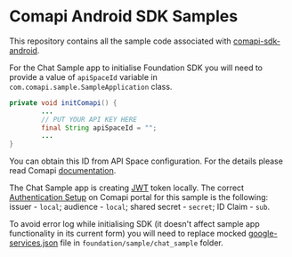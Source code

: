 # Comapi Android SDK Samples

This repository contains all the sample code associated with [comapi-sdk-android](https://github.com/comapi/comapi-sdk-android).

For the Chat Sample app to initialise Foundation SDK you will need to provide a value of `apiSpaceId` variable in `com.comapi.sample.SampleApplication` class.
```java
private void initComapi() {
        ...
        // PUT YOUR API KEY HERE
        final String apiSpaceId = "";
        ...
}
```
You can obtain this ID from API Space configuration. For the details please read Comapi [documentation](http://docs.comapi.com/docs/getting-started).

The Chat Sample app is creating [JWT](https://jwt.io/introduction/) token locally. The correct [Authentication Setup](http://docs.comapi.com/docs/channel-setup-app-messaging#section-authentication-setup) on Comapi portal for this sample is the following: issuer - `local`; audience - `local`; shared secret - `secret`; ID Claim - `sub`.

To avoid error log while initialising SDK (it doesn't affect sample app functionality in its current form) you will need to replace mocked [google-services.json](https://support.google.com/firebase/answer/7015592?hl=en) file in `foundation/sample/chat_sample` folder.